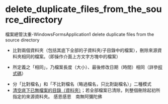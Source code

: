 # delete_duplicate_files_from_the_source_directory
檔案總管汰重-WindowsFormsApplication1 delete duplicate files from the source directory
* 比對兩個資料夾（包括其底下全部的子資料夾/子目錄中的檔案），刪除來源資料夾相同的檔案。（即操作介面上方文字方塊中的檔案）
- 所定義之「相同」，乃檔案長度（大小）、最後修改日期（時間）相同（詳參[程式碼](https://github.com/oscarsun72/delete_duplicate_files_from_the_source_directory/blob/5cc57c4aa45d558fb6746d363079c54b12468829/%E6%AA%94%E6%A1%88%E7%B8%BD%E7%AE%A1%E6%B1%B0%E9%87%8D-WindowsFormsApplication1/Form1.cs#L39)）
* 分「比對檔名」和「不比對檔名（略過檔名，只比對副檔名）」二種模式
* [清空底下已無檔案的目錄（資料夾）](https://github.com/oscarsun72/delete_duplicate_files_from_the_source_directory/blob/5cc57c4aa45d558fb6746d363079c54b12468829/%E6%AA%94%E6%A1%88%E7%B8%BD%E7%AE%A1%E6%B1%B0%E9%87%8D-WindowsFormsApplication1/Form1.cs#L99)；若全部檔案已清除，則整個刪除起初所指定的來源資料夾。
感恩感恩　南無阿彌陀佛
